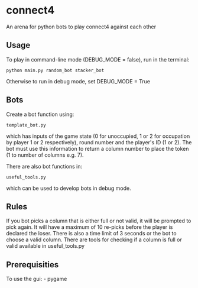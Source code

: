 # connect4
An arena for python bots to play connect4 against each other 

## Usage

To play in command-line mode (DEBUG_MODE = false), run in the terminal:
```
python main.py random_bot stacker_bot
```

Otherwise to run in debug mode, set DEBUG_MODE = True


## Bots

Create a bot function using:
```
template_bot.py
```
which has inputs of the game state (0 for unoccupied, 1 or 2 for occupation by player 1 or 2 respectively), round number and the player's ID (1 or 2). The bot must use this information to return a column number to place the token (1 to number of columns e.g. 7).

There are also bot functions in:
```
useful_tools.py
```
which can be used to develop bots in debug mode.

## Rules

If you bot picks a column that is either full or not valid, it will be prompted to pick again. It will have a maximum of 10 re-picks before the player is declared the loser. There is also a time limit of 3 seconds or the bot to choose a valid column. There are tools for checking if a column is full or valid available in useful_tools.py

## Prerequisities
To use the gui:
	- pygame
